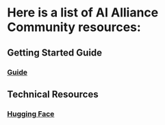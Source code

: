 # Here is a list of AI Alliance Community resources:

## Getting Started Guide
### [Guide](https://docs.google.com/presentation/d/1a4gwcaCJPl9Bajgvz2ttf7yItIzX6GXrwToBmFc9wyM/)

## Technical Resources
### [Hugging Face](https://huggingface.co/aialliance)
